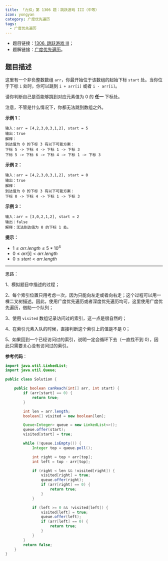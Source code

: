 ```yaml
---
title: 「力扣」第 1306 题：跳跃游戏 III（中等）
icon: yongyan
category: 广度优先遍历
tags:
  - 广度优先遍历
---
```



+ 题目链接：[1306. 跳跃游戏 III](https://leetcode-cn.com/problems/jump-game-iii/)；
+ 题解链接：[广度优先遍历](https://leetcode-cn.com/problems/jump-game-iii/solution/yan-du-you-xian-bian-li-by-liweiwei1419/)。

## 题目描述

这里有一个非负整数数组 `arr`，你最开始位于该数组的起始下标 `start` 处。当你位于下标 `i` 处时，你可以跳到 `i + arr[i]` 或者 `i - arr[i]`。

请你判断自己是否能够跳到对应元素值为 0 的 **任一** 下标处。

注意，不管是什么情况下，你都无法跳到数组之外。

**示例 1：**

```
输入：arr = [4,2,3,0,3,1,2], start = 5
输出：true
解释：
到达值为 0 的下标 3 有以下可能方案： 
下标 5 -> 下标 4 -> 下标 1 -> 下标 3 
下标 5 -> 下标 6 -> 下标 4 -> 下标 1 -> 下标 3 
```

**示例 2：**

```
输入：arr = [4,2,3,0,3,1,2], start = 0
输出：true 
解释：
到达值为 0 的下标 3 有以下可能方案： 
下标 0 -> 下标 4 -> 下标 1 -> 下标 3
```

**示例 3：**

```
输入：arr = [3,0,2,1,2], start = 2
输出：false
解释：无法到达值为 0 的下标 1 处。 
```



**提示：**

+ $1 \le arr.length \le 5 * 10^4$
+ $0 \le arr[i] < arr.length$
+ $0 \le start < arr.length$

---

思路：

1、模拟题目中描述的过程；

2、每个索引位置只用考虑一次，因为只能向左走或者向右走；这个过程可以用一棵二叉树描述。因此，使用广度优先遍历或者深度优先遍历均可，这里使用广度优先遍历，借助一个队列；

3、使用 `visited` 数组记录访问过的索引，这一点是很自然的；

4、在索引元素入队的时候，直接判断这个索引上的值是不是 $0$；

5、如果回到一个已经访问过的索引，说明一定会循环下去（一直找不到 $0$），因此只需要关心没有访问过的索引。

**参考代码**：

```Java []
import java.util.LinkedList;
import java.util.Queue;

public class Solution {

    public boolean canReach(int[] arr, int start) {
        if (arr[start] == 0) {
            return true;
        }

        int len = arr.length;
        boolean[] visited = new boolean[len];

        Queue<Integer> queue = new LinkedList<>();
        queue.offer(start);
        visited[start] = true;

        while (!queue.isEmpty()) {
            Integer top = queue.poll();

            int right = top + arr[top];
            int left = top - arr[top];

            if (right < len && !visited[right]) {
                visited[right] = true;
                queue.offer(right);
                if (arr[right] == 0) {
                    return true;
                }
            }

            if (left >= 0 && !visited[left]) {
                visited[left] = true;
                queue.offer(left);
                if (arr[left] == 0) {
                    return true;
                }
            }
        }
        return false;
    }
}
```
